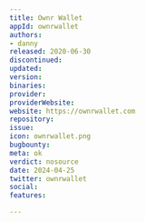 ```yaml
---
title: Ownr Wallet
appId: ownrwallet
authors:
- danny
released: 2020-06-30
discontinued: 
updated: 
version: 
binaries: 
provider: 
providerWebsite: 
website: https://ownrwallet.com
repository: 
issue: 
icon: ownrwallet.png
bugbounty: 
meta: ok
verdict: nosource
date: 2024-04-25
twitter: ownrwallet
social: 
features: 

---
```


